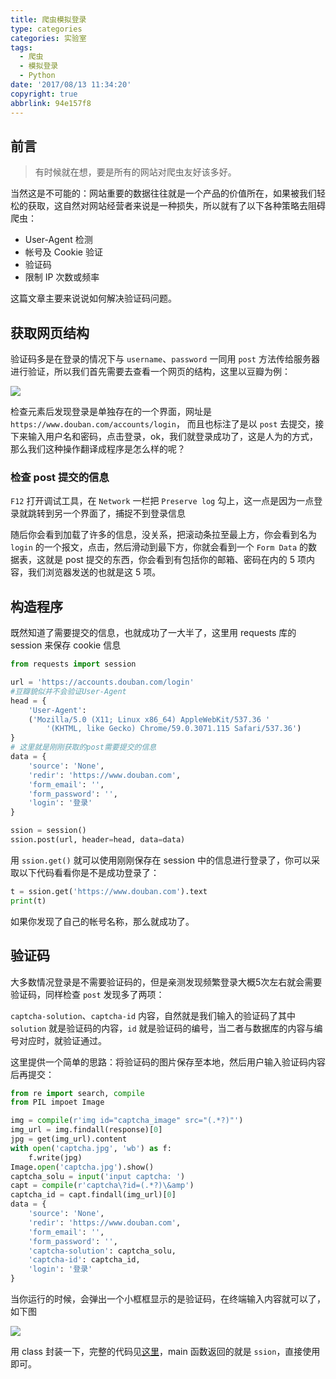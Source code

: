 ```yaml
---
title: 爬虫模拟登录
type: categories
categories: 实验室
tags:
  - 爬虫
  - 模拟登录
  - Python
date: '2017/08/13 11:34:20'
copyright: true
abbrlink: 94e157f8
---
```

## 前言
> 有时候就在想，要是所有的网站对爬虫友好该多好。	

当然这是不可能的：网站重要的数据往往就是一个产品的价值所在，如果被我们轻松的获取，这自然对网站经营者来说是一种损失，所以就有了以下各种策略去阻碍爬虫：

- User-Agent 检测
- 帐号及 Cookie 验证
- 验证码
- 限制 IP 次数或频率

这篇文章主要来说说如何解决验证码问题。

<!-- more -->

## 获取网页结构

验证码多是在登录的情况下与 `username`、`password` 一同用 `post` 方法传给服务器进行验证，所以我们首先需要去查看一个网页的结构，这里以豆瓣为例：

![](https://ws1.sinaimg.cn/large/ba22af52gy1fihz4nlx0vj20la06t75a.jpg)

检查元素后发现登录是单独存在的一个界面，网址是 `https://www.douban.com/accounts/login`， 而且也标注了是以 `post` 去提交，接下来输入用户名和密码，点击登录，ok，我们就登录成功了，这是人为的方式，那么我们这种操作翻译成程序是怎么样的呢？

### 检查 post 提交的信息

`F12` 打开调试工具，在 `Network` 一栏把 `Preserve log` 勾上，这一点是因为一点登录就跳转到另一个界面了，捕捉不到登录信息

随后你会看到加载了许多的信息，没关系，把滚动条拉至最上方，你会看到名为 `login` 的一个报文，点击，然后滑动到最下方，你就会看到一个 `Form Data` 的数据表，这就是 post 提交的东西，你会看到有包括你的邮箱、密码在内的 5 项内容，我们浏览器发送的也就是这 5 项。


## 构造程序

既然知道了需要提交的信息，也就成功了一大半了，这里用 requests 库的 session 来保存 cookie 信息

```python
from requests import session

url = 'https://accounts.douban.com/login'
#豆瓣貌似并不会验证User-Agent
head = {			  
    'User-Agent':
    ('Mozilla/5.0 (X11; Linux x86_64) AppleWebKit/537.36 '
        '(KHTML, like Gecko) Chrome/59.0.3071.115 Safari/537.36')
}
# 这里就是刚刚获取的post需要提交的信息
data = {										
    'source': 'None',
    'redir': 'https://www.douban.com',
    'form_email': '',
    'form_password': '',
    'login': '登录'
}

ssion = session()
ssion.post(url, header=head, data=data)
```

用 `ssion.get()` 就可以使用刚刚保存在 session 中的信息进行登录了，你可以采取以下代码看看你是不是成功登录了：

```python
t = ssion.get('https://www.douban.com').text
print(t)
```

如果你发现了自己的帐号名称，那么就成功了。

## 验证码

大多数情况登录是不需要验证码的，但是亲测发现频繁登录大概5次左右就会需要验证码，同样检查 `post` 发现多了两项：

`captcha-solution`、`captcha-id` 内容，自然就是我们输入的验证码了其中`solution` 就是验证码的内容，`id` 就是验证码的编号，当二者与数据库的内容与编号对应时，就验证通过。

这里提供一个简单的思路：将验证码的图片保存至本地，然后用户输入验证码内容后再提交：

```python
from re import search, compile
from PIL impoet Image

img = compile(r'img id="captcha_image" src="(.*?)"')
img_url = img.findall(response)[0]
jpg = get(img_url).content
with open('captcha.jpg', 'wb') as f:
    f.write(jpg)
Image.open('captcha.jpg').show()
captcha_solu = input('input captcha: ')
capt = compile(r'captcha\?id=(.*?)\&amp')
captcha_id = capt.findall(img_url)[0]
data = {
    'source': 'None',
    'redir': 'https://www.douban.com',
    'form_email': '',
    'form_password': '',
    'captcha-solution': captcha_solu,
    'captcha-id': captcha_id,
    'login': '登录'
}
```

当你运行的时候，会弹出一个小框框显示的是验证码，在终端输入内容就可以了，如下图

![](https://ws1.sinaimg.cn/large/ba22af52gy1fii3teot8wj20p40m6adz.jpg)



用 class 封装一下，完整的代码见[这里](https://gist.github.com/WincerChan/3574fd7714e939d3d7ff4ac436c7371b)，main 函数返回的就是 `ssion`，直接使用即可。

